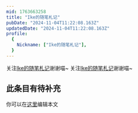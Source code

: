 ```yaml
---
mid: 1763663258
title: "Ike的随笔札记"
pubDate: "2024-11-04T11:22:08.163Z"
updatedDate: "2024-11-04T11:22:08.163Z"
profile:
  {
    Nickname: ["Ike的随笔札记"],
  }
---
```


关注[Ike的随笔札记](https://space.bilibili.com/1763663258)谢谢喵~ 关注[Ike的随笔札记](https://space.bilibili.com/1763663258)谢谢喵~

## 此条目有待补充
你可以在[这里](https://github.com/Yuhanawa/VTuber.ICU/edit/master/src/content/v/Ike的随笔札记/index.md)编辑本文
